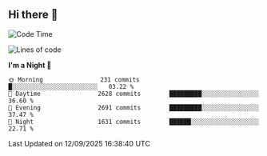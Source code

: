 ## Hi there 👋

<!--
**Wangmerlyn/Wangmerlyn** is a ✨ _special_ ✨ repository because its `README.md` (this file) appears on your GitHub profile.

Here are some ideas to get you started:

- 🔭 I’m currently working on ...
- 🌱 I’m currently learning ...
- 👯 I’m looking to collaborate on ...
- 🤔 I’m looking for help with ...
- 💬 Ask me about ...
- 📫 How to reach me: ...
- 😄 Pronouns: ...
- ⚡ Fun fact: ...
-->
<!--START_SECTION:waka-->
![Code Time](http://img.shields.io/badge/Code%20Time-550%20hrs%2053%20mins-blue)

![Lines of code](https://img.shields.io/badge/From%20Hello%20World%20I%27ve%20Written-41.7%20million%20lines%20of%20code-blue)

**I'm a Night 🦉** 

```text
🌞 Morning                231 commits         █░░░░░░░░░░░░░░░░░░░░░░░░   03.22 % 
🌆 Daytime                2628 commits        █████████░░░░░░░░░░░░░░░░   36.60 % 
🌃 Evening                2691 commits        █████████░░░░░░░░░░░░░░░░   37.47 % 
🌙 Night                  1631 commits        ██████░░░░░░░░░░░░░░░░░░░   22.71 % 
```



 Last Updated on 12/09/2025 16:38:40 UTC
<!--END_SECTION:waka-->
